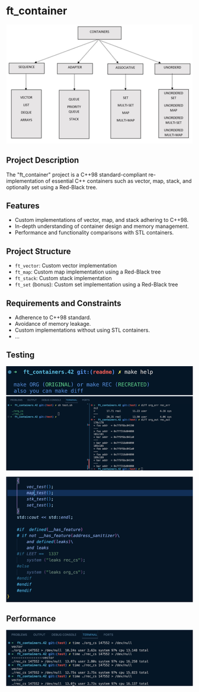 # ft_container

![CPP Containers ](./screenShot/CppContainers.jpg)

## Project Description

The "ft_container" project is a C++98 standard-compliant re-implementation of essential C++ containers such as vector, map, stack, and optionally set using a Red-Black tree.

## Features

- Custom implementations of vector, map, and stack adhering to C++98.
- In-depth understanding of container design and memory management.
- Performance and functionality comparisons with STL containers.

## Project Structure

- `ft_vector`: Custom vector implementation
- `ft_map`: Custom map implementation using a Red-Black tree
- `ft_stack`: Custom stack implementation
- `ft_set` (bonus): Custom set implementation using a Red-Black tree

## Requirements and Constraints

- Adherence to C++98 standard.
- Avoidance of memory leakage.
- Custom implementations without using STL containers.
- ...

## Testing

![make then run with <seed>](./screenShot/make.png)
![test](./screenShot/test.png)

![OPS](./screenShot/mainTest.png)


## Performance 

![time](./screenShot/time.png)